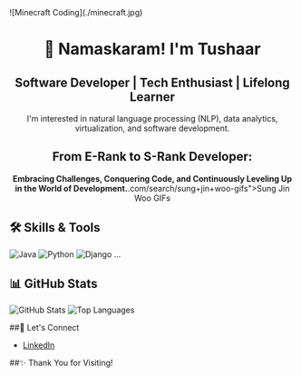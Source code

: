 <div classname="minecraft" style: {width="50px" height="50px"}>![Minecraft Coding](./minecraft.jpg)</div>
<div align="center">

  # 🙏 Namaskaram! I'm Tushaar
## Software Developer | Tech Enthusiast | Lifelong Learner
I'm interested in natural language processing (NLP), data analytics, virtualization, and software development.


  ## **From E-Rank to S-Rank Developer:**
  **Embracing Challenges, Conquering Code, and Continuously Leveling Up in the World of Development.**.com/search/sung+jin+woo-gifs">Sung Jin Woo GIFs</a></div> 
  
  ## 🛠 **Skills & Tools**
  ![Java](https://img.shields.io/badge/Java-%23ED8B00.svg?style=for-the-badge&logo=java&logoColor=white)
  ![Python](https://img.shields.io/badge/Python-3776AB?style=for-the-badge&logo=python&logoColor=white)
  ![Django](https://img.shields.io/badge/Django-092E20?style=for-the-badge&logo=django&logoColor=white)
  ...
  
  ## 📊 **GitHub Stats**
  ![GitHub Stats](https://github-readme-stats.vercel.app/api?username=yourusername&show_icons=true&theme=radical)
  ![Top Languages](https://github-readme-stats.vercel.app/api/top-langs/?username=yourusername&layout=compact&theme=radical)
  
  
  ##🤝 Let's Connect
  - [LinkedIn](linkedin.com/in/yenduri-tushaar-6b10a822b)
  
  ##✨ Thank You for Visiting!


</div>
